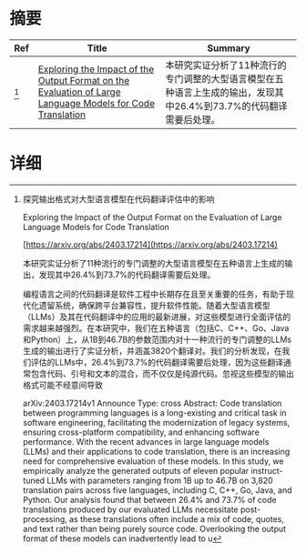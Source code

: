# 摘要

| Ref | Title | Summary |
| --- | --- | --- |
| [^1] | [Exploring the Impact of the Output Format on the Evaluation of Large Language Models for Code Translation](https://arxiv.org/abs/2403.17214) | 本研究实证分析了11种流行的专门调整的大型语言模型在五种语言上生成的输出，发现其中26.4%到73.7%的代码翻译需要后处理。 |

# 详细

[^1]: 探究输出格式对大型语言模型在代码翻译评估中的影响

    Exploring the Impact of the Output Format on the Evaluation of Large Language Models for Code Translation

    [https://arxiv.org/abs/2403.17214](https://arxiv.org/abs/2403.17214)

    本研究实证分析了11种流行的专门调整的大型语言模型在五种语言上生成的输出，发现其中26.4%到73.7%的代码翻译需要后处理。

    

    编程语言之间的代码翻译是软件工程中长期存在且至关重要的任务，有助于现代化遗留系统，确保跨平台兼容性，提升软件性能。随着大型语言模型（LLMs）及其在代码翻译中的应用的最新进展，对这些模型进行全面评估的需求越来越强烈。在本研究中，我们在五种语言（包括C、C++、Go、Java和Python）上，从1B到46.7B的参数范围内对十一种流行的专门调整的LLMs生成的输出进行了实证分析，并涵盖3820个翻译对。我们的分析发现，在我们评估的LLMs中，26.4%到73.7%的代码翻译需要后处理，因为这些翻译通常包含代码、引号和文本的混合，而不仅仅是纯源代码。忽视这些模型的输出格式可能不经意间导致

    arXiv:2403.17214v1 Announce Type: cross  Abstract: Code translation between programming languages is a long-existing and critical task in software engineering, facilitating the modernization of legacy systems, ensuring cross-platform compatibility, and enhancing software performance. With the recent advances in large language models (LLMs) and their applications to code translation, there is an increasing need for comprehensive evaluation of these models. In this study, we empirically analyze the generated outputs of eleven popular instruct-tuned LLMs with parameters ranging from 1B up to 46.7B on 3,820 translation pairs across five languages, including C, C++, Go, Java, and Python. Our analysis found that between 26.4% and 73.7% of code translations produced by our evaluated LLMs necessitate post-processing, as these translations often include a mix of code, quotes, and text rather than being purely source code. Overlooking the output format of these models can inadvertently lead to u
    

